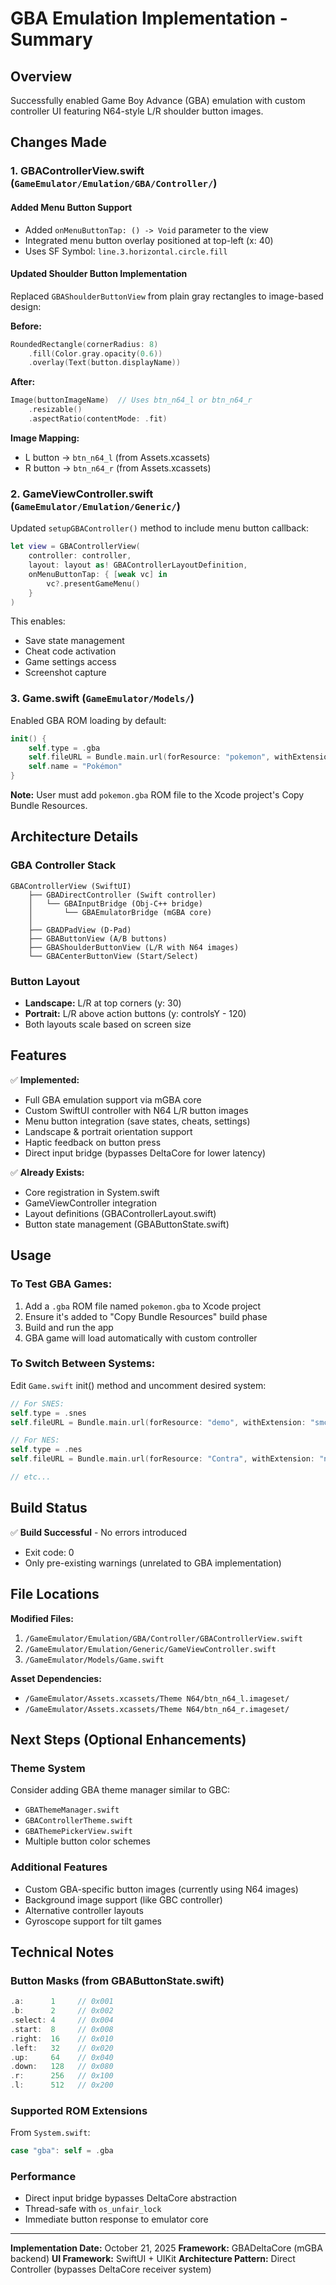 # GBA Emulation Implementation - Summary

## Overview
Successfully enabled Game Boy Advance (GBA) emulation with custom controller UI featuring N64-style L/R shoulder button images.

## Changes Made

### 1. GBAControllerView.swift (`GameEmulator/Emulation/GBA/Controller/`)

#### Added Menu Button Support
- Added `onMenuButtonTap: () -> Void` parameter to the view
- Integrated menu button overlay positioned at top-left (x: 40)
- Uses SF Symbol: `line.3.horizontal.circle.fill`

#### Updated Shoulder Button Implementation
Replaced `GBAShoulderButtonView` from plain gray rectangles to image-based design:

**Before:**
```swift
RoundedRectangle(cornerRadius: 8)
    .fill(Color.gray.opacity(0.6))
    .overlay(Text(button.displayName))
```

**After:**
```swift
Image(buttonImageName)  // Uses btn_n64_l or btn_n64_r
    .resizable()
    .aspectRatio(contentMode: .fit)
```

**Image Mapping:**
- L button → `btn_n64_l` (from Assets.xcassets)
- R button → `btn_n64_r` (from Assets.xcassets)

### 2. GameViewController.swift (`GameEmulator/Emulation/Generic/`)

Updated `setupGBAController()` method to include menu button callback:

```swift
let view = GBAControllerView(
    controller: controller,
    layout: layout as! GBAControllerLayoutDefinition,
    onMenuButtonTap: { [weak vc] in
        vc?.presentGameMenu()
    }
)
```

This enables:
- Save state management
- Cheat code activation
- Game settings access
- Screenshot capture

### 3. Game.swift (`GameEmulator/Models/`)

Enabled GBA ROM loading by default:

```swift
init() {
    self.type = .gba
    self.fileURL = Bundle.main.url(forResource: "pokemon", withExtension: "gba")!
    self.name = "Pokémon"
}
```

**Note:** User must add `pokemon.gba` ROM file to the Xcode project's Copy Bundle Resources.

## Architecture Details

### GBA Controller Stack
```
GBAControllerView (SwiftUI)
    ├── GBADirectController (Swift controller)
    │   └── GBAInputBridge (Obj-C++ bridge)
    │       └── GBAEmulatorBridge (mGBA core)
    │
    ├── GBADPadView (D-Pad)
    ├── GBAButtonView (A/B buttons)
    ├── GBAShoulderButtonView (L/R with N64 images)
    └── GBACenterButtonView (Start/Select)
```

### Button Layout
- **Landscape:** L/R at top corners (y: 30)
- **Portrait:** L/R above action buttons (y: controlsY - 120)
- Both layouts scale based on screen size

## Features

✅ **Implemented:**
- Full GBA emulation support via mGBA core
- Custom SwiftUI controller with N64 L/R button images
- Menu button integration (save states, cheats, settings)
- Landscape & portrait orientation support
- Haptic feedback on button press
- Direct input bridge (bypasses DeltaCore for lower latency)

✅ **Already Exists:**
- Core registration in System.swift
- GameViewController integration
- Layout definitions (GBAControllerLayout.swift)
- Button state management (GBAButtonState.swift)

## Usage

### To Test GBA Games:
1. Add a `.gba` ROM file named `pokemon.gba` to Xcode project
2. Ensure it's added to "Copy Bundle Resources" build phase
3. Build and run the app
4. GBA game will load automatically with custom controller

### To Switch Between Systems:
Edit `Game.swift` init() method and uncomment desired system:
```swift
// For SNES:
self.type = .snes
self.fileURL = Bundle.main.url(forResource: "demo", withExtension: "smc")!

// For NES:
self.type = .nes
self.fileURL = Bundle.main.url(forResource: "Contra", withExtension: "nes")!

// etc...
```

## Build Status
✅ **Build Successful** - No errors introduced
- Exit code: 0
- Only pre-existing warnings (unrelated to GBA implementation)

## File Locations

**Modified Files:**
1. `/GameEmulator/Emulation/GBA/Controller/GBAControllerView.swift`
2. `/GameEmulator/Emulation/Generic/GameViewController.swift`
3. `/GameEmulator/Models/Game.swift`

**Asset Dependencies:**
- `/GameEmulator/Assets.xcassets/Theme N64/btn_n64_l.imageset/`
- `/GameEmulator/Assets.xcassets/Theme N64/btn_n64_r.imageset/`

## Next Steps (Optional Enhancements)

### Theme System
Consider adding GBA theme manager similar to GBC:
- `GBAThemeManager.swift`
- `GBAControllerTheme.swift`
- `GBAThemePickerView.swift`
- Multiple button color schemes

### Additional Features
- Custom GBA-specific button images (currently using N64 images)
- Background image support (like GBC controller)
- Alternative controller layouts
- Gyroscope support for tilt games

## Technical Notes

### Button Masks (from GBAButtonState.swift)
```swift
.a:      1     // 0x001
.b:      2     // 0x002
.select: 4     // 0x004
.start:  8     // 0x008
.right:  16    // 0x010
.left:   32    // 0x020
.up:     64    // 0x040
.down:   128   // 0x080
.r:      256   // 0x100
.l:      512   // 0x200
```

### Supported ROM Extensions
From `System.swift`:
```swift
case "gba": self = .gba
```

### Performance
- Direct input bridge bypasses DeltaCore abstraction
- Thread-safe with `os_unfair_lock`
- Immediate button response to emulator core

---

**Implementation Date:** October 21, 2025
**Framework:** GBADeltaCore (mGBA backend)
**UI Framework:** SwiftUI + UIKit
**Architecture Pattern:** Direct Controller (bypasses DeltaCore receiver system)
